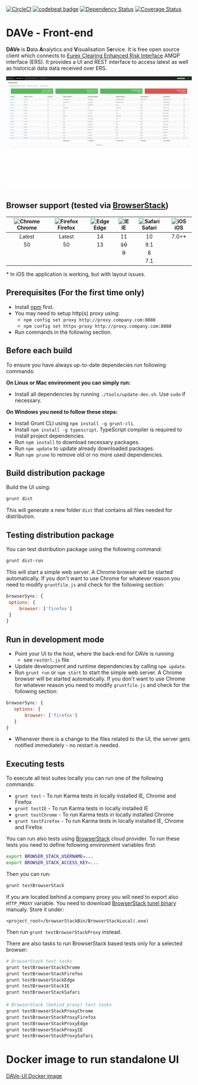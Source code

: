 [![CircleCI](https://circleci.com/gh/Deutsche-Boerse-Risk/DAVe-UI.svg?style=shield)](https://circleci.com/gh/Deutsche-Boerse-Risk/DAVe-UI)
[![codebeat badge](https://codebeat.co/badges/00b6a48f-2424-4a89-a3bb-6c37495fe1df)](https://codebeat.co/projects/github-com-deutsche-boerse-risk-dave-ui)
[![Dependency Status](https://dependencyci.com/github/Deutsche-Boerse-Risk/DAVe-UI/badge)](https://dependencyci.com/github/Deutsche-Boerse-Risk/DAVe-UI)
[![Coverage Status](https://coveralls.io/repos/github/Deutsche-Boerse-Risk/DAVe-UI/badge.svg)](https://coveralls.io/github/Deutsche-Boerse-Risk/DAVe-UI)

# DAVe - Front-end

**DAVe** is **D**ata **A**nalytics and **V**isualisation S**e**rvice. It is free open source client which connects to [Eurex Clearing Enhanced Risk Interface](http://www.eurexclearing.com/clearing-en/risk-management/system-based-risk-controls/post-trade-risk-control/enhanced-risk-interface) AMQP interface (ERS). It provides a UI and REST interface to access latest as well as historical data data received over ERS.

![DAVe - Dashboard](https://github.com/Deutsche-Boerse-Risk/DAVe-UI/blob/master/doc/dave-screenshots.gif "DAVe - Dashboard")

## Browser support (tested via [BrowserStack](https://www.browserstack.com))
| ![Chrome](https://cdn1.iconfinder.com/data/icons/google_jfk_icons_by_carlosjj/32/chrome.png) Chrome | ![Firefox](https://cdn2.iconfinder.com/data/icons/humano2/32x32/apps/firefox-icon.png) Firefox | ![Edge](https://cdn4.iconfinder.com/data/icons/picons-social/57/56-edge-2-32.png) Edge | ![IE](https://cdn4.iconfinder.com/data/icons/iconsimple-logotypes/512/internet_explorer-32.png) IE | ![Safari](https://cdn1.iconfinder.com/data/icons/logotypes/32/safari-32.png) Safari | ![iOS](https://cdn1.iconfinder.com/data/icons/system-shade-circles/512/iOS-32.png) iOS |
|:------:|:-------:|:----:|:------:|:------:|:------:|
| Latest |  Latest |  14  |   11   |   10   |  7.0+\* |
|  50    |   50    |  13  | ~~10~~ |   9.1  |        |
|        |         |      | ~~9~~  |   8    |        |
|        |         |      |        |   7.1  |        |

\* In iOS the application is working, but with layout issues. 

## Prerequisites (For the first time only)
 
 - Install [npm](http://blog.npmjs.org/post/85484771375/how-to-install-npm) first.
 - You may need to setup http(s) proxy using:
      - `npm config set proxy http://proxy.company.com:8080`
      - `npm config set https-proxy http://proxy.company.com:8080`
 - Run commands in the following section.

## Before each build
To ensure you have always up-to-date dependecies run following commands:

**On Linux or Mac environment you can simply run:**
 - Install all dependencies by running `./tools/update-dev.sh`. Use `sudo` if necessary.
 
**On Windows you need to follow these steps:**
 - Install Grunt CLI using `npm install -g grunt-cli`. 
 - Install `npm install -g typescript`. TypeScript compiler is required to install project dependencies.
 - Run `npm install` to download necessary packages.
 - Run `npm update` to update already downloaded packages.
 - Run `npm prune` to remove old or no more used dependencies.

## Build distribution package

Build the UI using:
```bash
grunt dist
``` 
This will generate a new folder `dist` that contains all files needed for distribution.

## Testing distribution package
You can test distribution package using the following command:
```bash
grunt dist-run
```
This will start a simple web server. A Chrome browser will be started automatically. If you don't want to use Chrome 
for whatever reason you need to modify `gruntfile.js` and check for the following section: 
```javascript
browserSync: { 
 options: {
     browser: ['firefox'] 
 } 
}
```
  
## Run in development mode
 - Point your UI to the host, where the back-end for DAVe is running
   - see `restUrl.js` file
 - Update development and runtime dependencies by calling `npm update`.
 - Run `grunt run` or `npm start` to start the simple web server. A Chrome browser will be started automatically. 
 If you don't want to use Chrome for whatever reason you need to modify `gruntfile.js` and check for the following section: 
 
 ```javascript
 browserSync: { 
    options: {
        browser: ['firefox'] 
    } 
 }
 ```
 - Whenever there is a change to the files related to the UI, the server gets notified immediately - no restart is needed.

## Executing tests
To execute all test suites locally you can run one of the following commands:
 - `grunt test` - To run Karma tests in locally installed IE, Chrome and Firefox
 - `grunt testIE` - To run Karma tests in locally installed IE
 - `grunt testChrome` - To run Karma tests in locally installed Chrome
 - `grunt testFirefox` - To run Karma tests in locally installed IE, Chrome and Firefox

You can run also tests using [BrowserStack](https://www.browserstack.com) cloud provider. To run these tests you need
to define following environment variables first:
```bash
export BROWSER_STACK_USERNAME=...
export BROWSER_STACK_ACCESS_KEY=...
```
Then you can run:
```bash
grunt testBrowserStack
```

If you are located behind a company proxy you will need to export also `HTTP_PROXY` variable. You need to download 
[BrowserStack tunel binary](https://www.browserstack.com/local-testing#command-line) manualy. Store it under:
```
<project_root>/browserStackBin/BrowserStackLocal(.exe)
```
Then run `grunt testBrowserStackProxy` instead.

There are also tasks to run BrowserStack based tests only for a selected browser:
```bash
# BrowserStack test tasks
grunt testBrowserStackChrome
grunt testBrowserStackFirefox
grunt testBrowserStackEdge
grunt testBrowserStackIE
grunt testBrowserStackSafari

# BrowserStack (behind proxy) test tasks
grunt testBrowserStackProxyChrome
grunt testBrowserStackProxyFirefox
grunt testBrowserStackProxyEdge
grunt testBrowserStackProxyIE
grunt testBrowserStackProxySafari
```

# Docker image to run standalone UI
[DAVe-UI Docker image](dockerfile)
